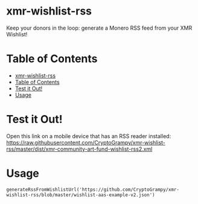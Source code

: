 # xmr-wishlist-rss

Keep your donors in the loop:  generate a Monero RSS feed from your XMR Wishlist!

# Table of Contents
- [xmr-wishlist-rss](#xmr-wishlist-rss)
- [Table of Contents](#table-of-contents)
- [Test it Out!](#test-it-out)
- [Usage](#usage)

# Test it Out!

Open this link on a mobile device that has an RSS reader installed: https://raw.githubusercontent.com/CryptoGrampy/xmr-wishlist-rss/master/dist/xmr-community-art-fund-wishlist-rss2.xml


# Usage

```node
generateRssFromWishlistUrl('https://github.com/CryptoGrampy/xmr-wishlist-rss/blob/master/wishlist-aas-example-v2.json')
```
